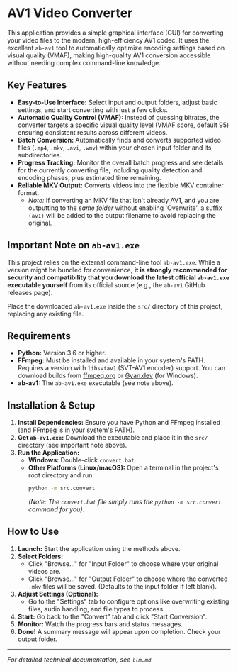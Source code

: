 # AV1 Video Converter

This application provides a simple graphical interface (GUI) for converting your video files to the modern, high-efficiency AV1 codec. It uses the excellent `ab-av1` tool to automatically optimize encoding settings based on visual quality (VMAF), making high-quality AV1 conversion accessible without needing complex command-line knowledge.

## Key Features

*   **Easy-to-Use Interface:** Select input and output folders, adjust basic settings, and start converting with just a few clicks.
*   **Automatic Quality Control (VMAF):** Instead of guessing bitrates, the converter targets a specific visual quality level (VMAF score, default 95) ensuring consistent results across different videos.
*   **Batch Conversion:** Automatically finds and converts supported video files (`.mp4`, `.mkv`, `.avi`, `.wmv`) within your chosen input folder and its subdirectories.
*   **Progress Tracking:** Monitor the overall batch progress and see details for the currently converting file, including quality detection and encoding phases, plus estimated time remaining.
*   **Reliable MKV Output:** Converts videos into the flexible MKV container format.
    *   *Note:* If converting an MKV file that isn't already AV1, and you are outputting to the *same folder* without enabling 'Overwrite', a suffix ` (av1)` will be added to the output filename to avoid replacing the original.

## Important Note on `ab-av1.exe`

This project relies on the external command-line tool `ab-av1.exe`. While a version might be bundled for convenience, **it is strongly recommended for security and compatibility that you download the latest official `ab-av1.exe` executable yourself** from its official source (e.g., the `ab-av1` GitHub releases page).

Place the downloaded `ab-av1.exe` inside the `src/` directory of this project, replacing any existing file.

## Requirements

*   **Python:** Version 3.6 or higher.
*   **FFmpeg:** Must be installed and available in your system's PATH. Requires a version with `libsvtav1` (SVT-AV1 encoder) support. You can download builds from [ffmpeg.org](https://ffmpeg.org/download.html) or [Gyan.dev](https://www.gyan.dev/ffmpeg/builds/) (for Windows).
*   **ab-av1:** The `ab-av1.exe` executable (see note above).

## Installation & Setup

1.  **Install Dependencies:** Ensure you have Python and FFmpeg installed (and FFmpeg is in your system's PATH).
2.  **Get `ab-av1.exe`:** Download the executable and place it in the `src/` directory (see important note above).
3.  **Run the Application:**
    *   **Windows:** Double-click `convert.bat`.
    *   **Other Platforms (Linux/macOS):** Open a terminal in the project's root directory and run:
        ```bash
        python -m src.convert
        ```
        *(Note: The `convert.bat` file simply runs the `python -m src.convert` command for you)*.

## How to Use

1.  **Launch:** Start the application using the methods above.
2.  **Select Folders:**
    *   Click "Browse..." for "Input Folder" to choose where your original videos are.
    *   Click "Browse..." for "Output Folder" to choose where the converted `.mkv` files will be saved. (Defaults to the input folder if left blank).
3.  **Adjust Settings (Optional):**
    *   Go to the "Settings" tab to configure options like overwriting existing files, audio handling, and file types to process.
4.  **Start:** Go back to the "Convert" tab and click "Start Conversion".
5.  **Monitor:** Watch the progress bars and status messages.
6.  **Done!** A summary message will appear upon completion. Check your output folder.

---

*For detailed technical documentation, see `llm.md`.*
